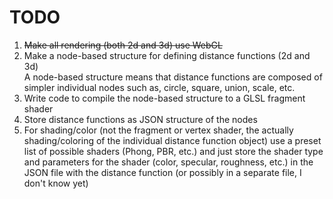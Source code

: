 # TODO

1) ~~Make all rendering (both 2d and 3d) use WebGL~~  
2) Make a node-based structure for defining distance functions (2d and 3d)  
	A node-based structure means that distance functions are composed of simpler individual nodes such as, circle, square, union, scale, etc.  
3) Write code to compile the node-based structure to a GLSL fragment shader  
4) Store distance functions as JSON structure of the nodes  
5) For shading/color (not the fragment or vertex shader, the actually shading/coloring of the individual distance function object) use a preset list of possible shaders (Phong, PBR, etc.) and just store the shader type and parameters for the shader (color, specular, roughness, etc.) in the JSON file with the distance function (or possibly in a separate file, I don't know yet)
